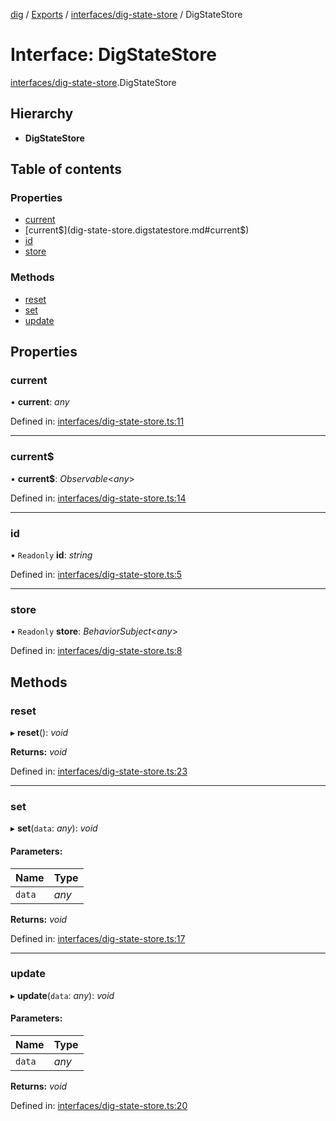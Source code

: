 [dig](../../README.md) / [Exports](../../modules.md) / [interfaces/dig-state-store](../../modules/interfaces_dig_state_store.md) / DigStateStore

# Interface: DigStateStore

[interfaces/dig-state-store](../../modules/interfaces_dig_state_store.md).DigStateStore

## Hierarchy

* **DigStateStore**

## Table of contents

### Properties

- [current](dig-state-store.digstatestore.md#current)
- [current$](dig-state-store.digstatestore.md#current$)
- [id](dig-state-store.digstatestore.md#id)
- [store](dig-state-store.digstatestore.md#store)

### Methods

- [reset](dig-state-store.digstatestore.md#reset)
- [set](dig-state-store.digstatestore.md#set)
- [update](dig-state-store.digstatestore.md#update)

## Properties

### current

• **current**: *any*

Defined in: [interfaces/dig-state-store.ts:11](https://github.com/dig-platform/dig-app/blob/df110311/projects/dig/src/lib/interfaces/dig-state-store.ts#L11)

___

### current$

• **current$**: *Observable*<*any*\>

Defined in: [interfaces/dig-state-store.ts:14](https://github.com/dig-platform/dig-app/blob/df110311/projects/dig/src/lib/interfaces/dig-state-store.ts#L14)

___

### id

• `Readonly` **id**: *string*

Defined in: [interfaces/dig-state-store.ts:5](https://github.com/dig-platform/dig-app/blob/df110311/projects/dig/src/lib/interfaces/dig-state-store.ts#L5)

___

### store

• `Readonly` **store**: *BehaviorSubject*<*any*\>

Defined in: [interfaces/dig-state-store.ts:8](https://github.com/dig-platform/dig-app/blob/df110311/projects/dig/src/lib/interfaces/dig-state-store.ts#L8)

## Methods

### reset

▸ **reset**(): *void*

**Returns:** *void*

Defined in: [interfaces/dig-state-store.ts:23](https://github.com/dig-platform/dig-app/blob/df110311/projects/dig/src/lib/interfaces/dig-state-store.ts#L23)

___

### set

▸ **set**(`data`: *any*): *void*

#### Parameters:

Name | Type |
------ | ------ |
`data` | *any* |

**Returns:** *void*

Defined in: [interfaces/dig-state-store.ts:17](https://github.com/dig-platform/dig-app/blob/df110311/projects/dig/src/lib/interfaces/dig-state-store.ts#L17)

___

### update

▸ **update**(`data`: *any*): *void*

#### Parameters:

Name | Type |
------ | ------ |
`data` | *any* |

**Returns:** *void*

Defined in: [interfaces/dig-state-store.ts:20](https://github.com/dig-platform/dig-app/blob/df110311/projects/dig/src/lib/interfaces/dig-state-store.ts#L20)
